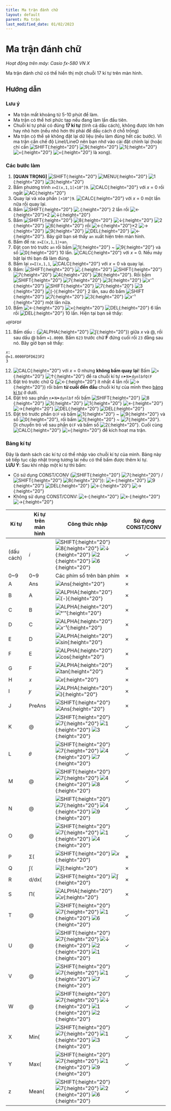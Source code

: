 ```yaml
---
title: Ma trận đánh chữ
layout: default
parent: Ma trận
last_modified_date: 01/02/2023
---
```


# Ma trận đánh chữ
*Hoạt động trên máy: Casio fx-580 VN X*

Ma trận đánh chữ có thể hiển thị một chuỗi 17 kí tự trên màn hình.

## Hướng dẫn
### Lưu ý
- Ma trận mất khoảng từ 5-10 phút để làm.
- Ma trận có thể hơi phức tạp nếu đang làm lần đầu tiên.
- Chuỗi kí tự phải có đúng **17 kí tự** (tính cả dấu cách), không được lớn hơn hay nhỏ hơn (nếu nhỏ hơn thì phải để dấu cách ở chỗ trống)
- Ma trận có thể sẽ không đặt lại dữ liệu (nếu làm đúng hết các bước). Vì ma trận cần chế độ LineI/LineO nên bạn nhớ vào cài đặt chỉnh lại (hoặc chỉ cần ![SHIFT]{:height="20"} ![9]{:height="20"} ![1]{:height="20"} ![=]{:height="20"} ![=]{:height="20"} là xong).

### Các bước làm
1. **[QUAN TRỌNG]** ![SHIFT]{:height="20"} ![MENU]{:height="20"} ![1]{:height="20"} ![3]{:height="20"}
2. Bấm phương trình `𝑥=Σ(x,1,1[×10^]9`. ![CALC]{:height="20"} với 𝑥 = 0 rồi ngắt ![AC]{:height="20"}
3. Quay lại và xóa phần `[×10^]9`. ![CALC]{:height="20"} với 𝑥 = 0 một lần nữa rồi quay lại.
4. Bấm ![SHIFT]{:height="20"} ![.]{:height="20"} 2 lần rồi ![←]{:height="20"}×2 ![↓]{:height="20"}
5. Bấm ![SHIFT]{:height="20"} ![8]{:height="20"} ![↓]{:height="20"} ![2]{:height="20"} ![6]{:height="20"} rồi ![←]{:height="20"}×2 ![→]{:height="20"} ![9]{:height="20"} ![DEL]{:height="20"} ![←]{:height="20"}. Bây giờ bạn sẽ thấy `an` xuất hiện trên màn hình.
6. Bấm để ra: `𝑥=Σ(x,1,1)+an`.
7. Đặt con trỏ trước `an` rồi bấm ![1]{:height="20"} ~ ![9]{:height="20"} và số ![0]{:height="20"} 10 lần. ![CALC]{:height="20"} với 𝑥 = 0. Nếu máy bật lại thì bạn đã làm đúng.
8. Bấm lại `𝑥=Σ(x,1,1`, ![CALC]{:height="20"} với 𝑥 = 0 và quay lại.
9. Bấm: ![SHIFT]{:height="20"} ![.]{:height="20"} ![SHIFT]{:height="20"} ![7]{:height="20"} ![4]{:height="20"} ![8]{:height="20"}. Rồi bấm ![SHIFT]{:height="20"} ![7]{:height="20"} ![3]{:height="20"} ![𝑥⁻¹]{:height="20"} ![SHIFT]{:height="20"} ![7]{:height="20"} ![3]{:height="20"} ![(-)]{:height="20"} 2 lần, sau đó bấm ![SHIFT]{:height="20"} ![7]{:height="20"} ![3]{:height="20"} ![𝑥⁻¹]{:height="20"} một lần nữa.
10. Bấm ![←]{:height="20"} ![×]{:height="20"} ![DEL]{:height="20"} 6 lần rồi ![DEL]{:height="20"} 10 lần. Hiện tại bạn sẽ thấy:  
```
𝑥@FDFDF
```
11. Bấm dấu `:` (![ALPHA]{:height="20"} ![∫]{:height="20"}) giữa 𝑥 và @, rồi sau dấu @ bấm `=1.0000`. Bấm `623` trước chữ **F** đứng cuối rồi `23` đằng sau nó. Bây giờ bạn sẽ thấy:  
```
𝑥:
@=1.0000FDFD623F2
3
```
12. ![CALC]{:height="20"} với 𝑥 = 0 nhưng **không bấm quay lại**! Bấm ![=]{:height="20"} ![↑]{:height="20"} để ra chuỗi kí tự `n⯈N⯈dynlbfQ(F`
13. Đặt trỏ trước chữ Q (![←]{:height="20"} ít nhất 4 lần rồi ![→]{:height="20"}) rồi bấm **từ cuối đến đầu** chuỗi kí tự của mình theo [bảng kí tự](#b%E1%BA%A3ng-k%C3%AD-t%E1%BB%B1) ở dưới.
14. Đặt trỏ sau phần `n⯈N⯈dynlbf` rồi bấm ![SHIFT]{:height="20"} ![8]{:height="20"} ![1]{:height="20"} ![1]{:height="20"} ![←]{:height="20"} ![→]{:height="20"} ![DEL]{:height="20"} ![DEL]{:height="20"}
15. Đặt trỏ trước phần `Q(F` và bấm ![1]{:height="20"} ~ ![9]{:height="20"} và số ![0]{:height="20"}, rồi bấm ![1]{:height="20"} ~ ![7]{:height="20"}. Di chuyển trỏ về sau phần `Q(F` và bấm số ![2]{:height="20"}. Cuối cùng ![CALC]{:height="20"} ![=]{:height="20"} để kích hoạt ma trận.

### Bảng kí tự
Đây là danh sách các kí tự có thể nhập vào chuỗi kí tự của mình. Bảng này sẽ tiếp tục cập nhật trong tương lai nếu có thể bấm được thêm kí tự.  
**LƯU Ý**: Sau khi nhập một kí tự thì bấm:
- Có sử dụng CONST/CONV (![SHIFT]{:height="20"} ![7]{:height="20"} / ![SHIFT]{:height="20"} ![8]{:height="20"}): ![←]{:height="20"} ![9]{:height="20"} ![DEL]{:height="20"} ![←]{:height="20"} ![→]{:height="20"}
- Không sử dụng CONST/CONV: ![←]{:height="20"} ![←]{:height="20"} ![→]{:height="20"}

| Kí tự | Kí tự trên màn hình | Công thức nhập | Sử dụng CONST/CONV |
|--|--|--|--|
| (dấu cách) | 𝑖 | ![SHIFT]{:height="20"} ![8]{:height="20"} ![↓]{:height="20"} ![2]{:height="20"} ![6]{:height="20"} | ✓ |
| 0~9 | 0~9 | Các phím số trên bàn phím | ✗ |
| A | Ans | ![Ans]{:height="20"} | ✗ |
| B | A | ![ALPHA]{:height="20"} ![(-)]{:height="20"} | ✗ |
| C | B | ![ALPHA]{:height="20"} ![°’”]{:height="20"} | ✗ |
| D | C | ![ALPHA]{:height="20"} ![𝑥⁻¹]{:height="20"} | ✗ |
| E | D | ![ALPHA]{:height="20"} ![sin]{:height="20"} | ✗ |
| F | E | ![ALPHA]{:height="20"} ![cos]{:height="20"} | ✗ |
| G | F | ![ALPHA]{:height="20"} ![tan]{:height="20"} | ✗ |
| H | 𝑥 | ![𝑥]{:height="20"} | ✗ |
| I | 𝑦 | ![ALPHA]{:height="20"} ![)]{:height="20"} | ✗ |
| J | PreAns | ![SHIFT]{:height="20"} ![Ans]{:height="20"} | ✗ |
| K | @ | ![SHIFT]{:height="20"} ![7]{:height="20"} ![1]{:height="20"} ![3]{:height="20"} | ✓ |
| L | 𝜃 | ![SHIFT]{:height="20"} ![7]{:height="20"} ![4]{:height="20"} ![7]{:height="20"} | ✓ |
| M | @ | ![SHIFT]{:height="20"} ![7]{:height="20"} ![4]{:height="20"} ![8]{:height="20"} | ✓ |
| N | @ | ![SHIFT]{:height="20"} ![7]{:height="20"} ![4]{:height="20"} ![9]{:height="20"} | ✓ |
| O | @ | ![SHIFT]{:height="20"} ![7]{:height="20"} ![1]{:height="20"} ![4]{:height="20"} | ✓ |
| P | Σ( | ![SHIFT]{:height="20"} ![𝑥]{:height="20"} | ✗ |
| Q | ∫( | ![∫]{:height="20"} | ✗ |
| R | d/dx( | ![SHIFT]{:height="20"} ![∫]{:height="20"} | ✗ |
| S | Π( | ![ALPHA]{:height="20"} ![𝑥]{:height="20"} | ✗ |
| T | @ | ![SHIFT]{:height="20"} ![7]{:height="20"} ![1]{:height="20"} ![6]{:height="20"} | ✓ |
| U | @ | ![SHIFT]{:height="20"} ![7]{:height="20"} ![↓]{:height="20"} ![2]{:height="20"} ![1]{:height="20"} | ✓ |
| V | @ | ![SHIFT]{:height="20"} ![7]{:height="20"} ![1]{:height="20"} ![7]{:height="20"} | ✓ |
| W | @ | ![SHIFT]{:height="20"} ![7]{:height="20"} ![↓]{:height="20"} ![1]{:height="20"} ![2]{:height="20"} | ✓ |
| X | Min( | ![SHIFT]{:height="20"} ![7]{:height="20"} ![1]{:height="20"} ![3]{:height="20"} | ✓ |
| Y | Max( | ![SHIFT]{:height="20"} ![7]{:height="20"} ![1]{:height="20"} ![9]{:height="20"} | ✓ |
| z | Mean( | ![SHIFT]{:height="20"} ![7]{:height="20"} ![2]{:height="20"} ![6]{:height="20"} | ✓ |

[SHIFT]: /thu-vien-ma-tran/images/fx580vnx/shift.png
[ALPHA]: /thu-vien-ma-tran/images/fx580vnx/alpha.png
[MENU]: /thu-vien-ma-tran/images/fx580vnx/menu.png
[↑]: /thu-vien-ma-tran/images/fx580vnx/dpad_up.png
[←]: /thu-vien-ma-tran/images/fx580vnx/dpad_left.png
[→]: /thu-vien-ma-tran/images/fx580vnx/dpad_right.png
[↓]: /thu-vien-ma-tran/images/fx580vnx/dpad_down.png
[CALC]: /thu-vien-ma-tran/images/fx580vnx/calc.png
[∫]: /thu-vien-ma-tran/images/fx580vnx/integral.png
[𝑥]: /thu-vien-ma-tran/images/fx580vnx/x.png
[(-)]: /thu-vien-ma-tran/images/fx580vnx/negat.png
[°’”]: /thu-vien-ma-tran/images/fx580vnx/degr.png
[𝑥⁻¹]: /thu-vien-ma-tran/images/fx580vnx/expo_-1.png
[sin]: /thu-vien-ma-tran/images/fx580vnx/sin.png
[cos]: /thu-vien-ma-tran/images/fx580vnx/cos.png
[tan]: /thu-vien-ma-tran/images/fx580vnx/tan.png
[)]: /thu-vien-ma-tran/images/fx580vnx/paren_closed.png
[DEL]: /thu-vien-ma-tran/images/fx580vnx/del.png
[AC]: /thu-vien-ma-tran/images/fx580vnx/ac.png
[×]: /thu-vien-ma-tran/images/fx580vnx/mul.png
[0]: /thu-vien-ma-tran/images/fx580vnx/0.png
[1]: /thu-vien-ma-tran/images/fx580vnx/1.png
[2]: /thu-vien-ma-tran/images/fx580vnx/2.png
[3]: /thu-vien-ma-tran/images/fx580vnx/3.png
[4]: /thu-vien-ma-tran/images/fx580vnx/4.png
[5]: /thu-vien-ma-tran/images/fx580vnx/5.png
[6]: /thu-vien-ma-tran/images/fx580vnx/6.png
[7]: /thu-vien-ma-tran/images/fx580vnx/7.png
[8]: /thu-vien-ma-tran/images/fx580vnx/8.png
[9]: /thu-vien-ma-tran/images/fx580vnx/9.png
[.]: /thu-vien-ma-tran/images/fx580vnx/decimal.png
[Ans]: /thu-vien-ma-tran/images/fx580vnx/ans.png
[=]: /thu-vien-ma-tran/images/fx580vnx/exec.png
